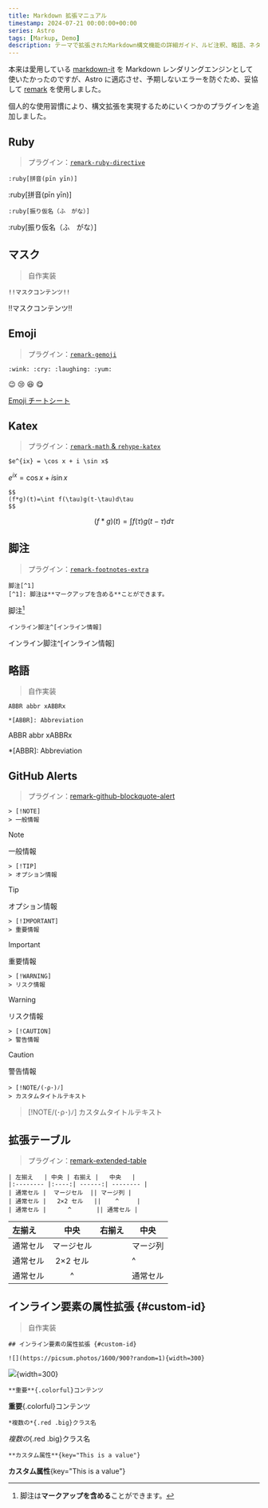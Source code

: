 ```yaml
---
title: Markdown 拡張マニュアル
timestamp: 2024-07-21 00:00:00+00:00
series: Astro
tags: [Markup, Demo]
description: テーマで拡張されたMarkdown構文機能の詳細ガイド、ルビ注釈、略語、ネタバレテキストなどの特殊マークアップ構文を含む。
---
```


本来は愛用している [markdown-it](https://github.com/markdown-it/markdown-it) を Markdown レンダリングエンジンとして使いたかったのですが、Astro に適応させ、予期しないエラーを防ぐため、妥協して [remark](https://github.com/remarkjs/remark) を使用しました。

個人的な使用習慣により、構文拡張を実現するためにいくつかのプラグインを追加しました。

## Ruby

> プラグイン：[`remark-ruby-directive`](https://github.com/brklntmhwk/remark-ruby-directive)

```
:ruby[拼音(pīn yīn)]
```

:ruby[拼音(pīn yīn)]

```
:ruby[振り仮名（ふ　がな）]
```

:ruby[振り仮名（ふ　がな）]

## マスク

> 自作実装

```
!!マスクコンテンツ!!
```

!!マスクコンテンツ!!

## Emoji

> プラグイン：[`remark-gemoji`](https://github.com/remarkjs/remark-gemoji)

```
:wink: :cry: :laughing: :yum:
```

:wink: :cry: :laughing: :yum:

[Emoji チートシート](https://github.com/ikatyang/emoji-cheat-sheet?tab=readme-ov-file#table-of-contents)

## Katex

> プラグイン：[`remark-math` & `rehype-katex`](https://github.com/remarkjs/remark-math)

```
$e^{ix} = \cos x + i \sin x$
```

$e^{ix} = \cos x + i \sin x$

```
$$
(f*g)(t)=\int f(\tau)g(t-\tau)d\tau
$$
```

$$
(f*g)(t)=\int f(\tau)g(t-\tau)d\tau
$$

## 脚注

> プラグイン：[`remark-footnotes-extra`](https://github.com/miaobuao/remark-footnotes-extra)

```
脚注[^1]
[^1]: 脚注は**マークアップを含める**ことができます。
```

脚注[^1]
[^1]: 脚注は**マークアップを含める**ことができます。

```
インライン脚注^[インライン情報]
```

インライン脚注^[インライン情報]

## 略語

> 自作実装

```
ABBR abbr xABBRx

*[ABBR]: Abbreviation
```

ABBR abbr xABBRx

*[ABBR]: Abbreviation

## GitHub Alerts

> プラグイン：[remark-github-blockquote-alert](https://github.com/jaywcjlove/remark-github-blockquote-alert)

```
> [!NOTE]
> 一般情報
```

> [!NOTE]
> 一般情報

```
> [!TIP]
> オプション情報
```

> [!TIP]
> オプション情報

```
> [!IMPORTANT]
> 重要情報
```

> [!IMPORTANT]
> 重要情報

```
> [!WARNING]
> リスク情報
```

> [!WARNING]
> リスク情報

```
> [!CAUTION]
> 警告情報
```

> [!CAUTION]
> 警告情報

```
> [!NOTE/(･ρ･)ﾉ]
> カスタムタイトルテキスト
```

> [!NOTE/(･ρ･)ﾉ]
> カスタムタイトルテキスト

## 拡張テーブル

> プラグイン：[remark-extended-table](https://github.com/wataru-chocola/remark-extended-table)

```
| 左揃え   | 中央 | 右揃え |   中央   |
|:-------- |:----:| ------:| -------- |
| 通常セル |  マージセル  || マージ列 |
| 通常セル |   2×2 セル   ||    ^     |
| 通常セル |      ^       || 通常セル |
```

| 左揃え | 中央 | 右揃え | 中央 |
|:- |:-:| -:| - |
| 通常セル | マージセル || マージ列 |
| 通常セル | 2×2 セル ||^|
| 通常セル | ^ || 通常セル |

## インライン要素の属性拡張 {#custom-id}

> 自作実装

```
## インライン要素の属性拡張 {#custom-id}
```

```
![](https://picsum.photos/1600/900?random=1){width=300}
```

![](https://picsum.photos/1600/900?random=1){width=300}

```
**重要**{.colorful}コンテンツ
```

**重要**{.colorful}コンテンツ

```
*複数の*{.red .big}クラス名
```

*複数の*{.red .big}クラス名

```
**カスタム属性**{key="This is a value"}
```

**カスタム属性**{key="This is a value"}
